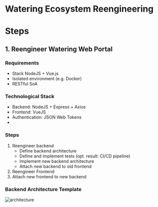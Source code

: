 # Watering Ecosystem Reengineering

# Steps

##  1. Reengineer Watering Web Portal 
### Requirements 
* Stack NodeJS + Vue.js
* Isolated environment (e.g. Docker)
* RESTful SoA
 

### Technological Stack
* Backend: NodeJS + Express + Axios
* Frontend: VueJS
* Authentication: JSON Web Tokens
* 
### Steps
1. Reengineer backend
   - Define backend architecture
   - Define and implement tests (opt. result: CI/CD pipeline)
   - Implement new backend architecture
   - Attach new backend to old frontend
2. Reengineer Frontend
2. Attach new frontend to new backend

### Backend Architecture Template
![architecture](https://github.com/ManuelePasini/watering_web_refactoring/assets/62949013/39353053-77f0-4c7c-8f8b-03da535f67de)

